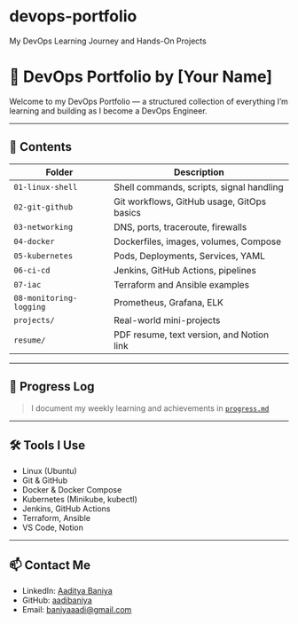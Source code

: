 # devops-portfolio
My DevOps Learning Journey and Hands-On Projects

# 🚀 DevOps Portfolio by [Your Name]

Welcome to my DevOps Portfolio — a structured collection of everything I’m learning and building as I become a DevOps Engineer.

---

## 📁 Contents

| Folder                | Description                                |
|------------------------|--------------------------------------------|
| `01-linux-shell`       | Shell commands, scripts, signal handling   |
| `02-git-github`        | Git workflows, GitHub usage, GitOps basics|
| `03-networking`        | DNS, ports, traceroute, firewalls          |
| `04-docker`            | Dockerfiles, images, volumes, Compose      |
| `05-kubernetes`        | Pods, Deployments, Services, YAML          |
| `06-ci-cd`             | Jenkins, GitHub Actions, pipelines         |
| `07-iac`               | Terraform and Ansible examples             |
| `08-monitoring-logging`| Prometheus, Grafana, ELK                   |
| `projects/`            | Real-world mini-projects                   |
| `resume/`              | PDF resume, text version, and Notion link  |

---

## 📓 Progress Log

> I document my weekly learning and achievements in [`progress.md`](./progress.md)

---

## 🛠️ Tools I Use

- Linux (Ubuntu)
- Git & GitHub
- Docker & Docker Compose
- Kubernetes (Minikube, kubectl)
- Jenkins, GitHub Actions
- Terraform, Ansible
- VS Code, Notion

---

## 📫 Contact Me

- LinkedIn: [Aaditya Baniya](https://www.linkedin.com/in/aaditya-baniya-a349202b7/)
- GitHub: [aadibaniya](https://github.com/aadibaniya/)
- Email: baniyaaadi@gmail.com

